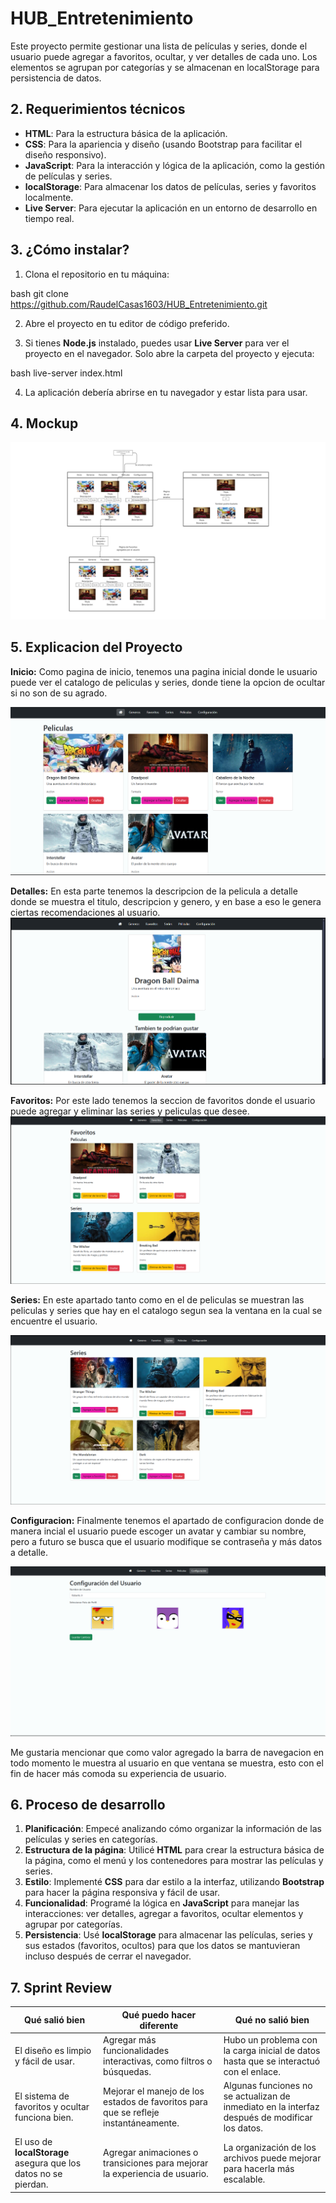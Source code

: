 # HUB_Entretenimiento

Este proyecto permite gestionar una lista de películas y series, donde el usuario puede agregar a favoritos, ocultar, y ver detalles de cada uno. Los elementos se agrupan por categorías y se almacenan en localStorage para persistencia de datos.

## 2. Requerimientos técnicos

- **HTML**: Para la estructura básica de la aplicación.
- **CSS**: Para la apariencia y diseño (usando Bootstrap para facilitar el diseño responsivo).
- **JavaScript**: Para la interacción y lógica de la aplicación, como la gestión de películas y series.
- **localStorage**: Para almacenar los datos de películas, series y favoritos localmente.
- **Live Server**: Para ejecutar la aplicación en un entorno de desarrollo en tiempo real.

## 3. ¿Cómo instalar?

1. Clona el repositorio en tu máquina:
    
bash
    git clone https://github.com/RaudelCasas1603/HUB_Entretenimiento.git


2. Abre el proyecto en tu editor de código preferido.

3. Si tienes **Node.js** instalado, puedes usar **Live Server** para ver el proyecto en el navegador. Solo abre la carpeta del proyecto y ejecuta:
    
bash
    live-server index.html



4. La aplicación debería abrirse en tu navegador y estar lista para usar.

## 4. Mockup 

![Mockup de la aplicación](/imagenes_repositorio/Mockup.png)

## 5. Explicacion del Proyecto

**Inicio:** 
Como pagina de inicio, tenemos una pagina inicial donde le usuario puede ver el catalogo de peliculas y series, donde tiene la opcion de ocultar si no son de su agrado.


![Captura](/imagenes_repositorio/captura1.png)

**Detalles:**
En esta parte tenemos la descripcion de la pelicula a detalle donde se muestra el titulo, descripcion y genero, y en base a eso le genera ciertas recomendaciones al usuario.
![Captura](/imagenes_repositorio/captura2.png)

**Favoritos:**
Por este lado tenemos la seccion de favoritos donde el usuario puede agregar y eliminar las series y peliculas que desee.
![Captura](/imagenes_repositorio/captura3.png)

**Series:**
En este apartado tanto como en el de peliculas se muestran las peliculas y series que hay en el catalogo segun sea la ventana en la cual se encuentre el usuario.

![Captura](/imagenes_repositorio/captura4.png)

**Configuracion:**
Finalmente tenemos el apartado de configuracion donde de manera incial el usuario puede escoger un avatar y cambiar su nombre, pero a futuro se busca que el usuario modifique se contraseña y más datos a detalle.

![Captura](/imagenes_repositorio/captura5.png)

Me gustaria mencionar que como valor agregado la barra de navegacion en todo momento le muestra al usuario en que ventana se muestra, esto con el fin de hacer más comoda su experiencia de usuario. 

## 6. Proceso de desarrollo

1. **Planificación**: Empecé analizando cómo organizar la información de las películas y series en categorías.
2. **Estructura de la página**: Utilicé **HTML** para crear la estructura básica de la página, como el menú y los contenedores para mostrar las películas y series.
3. **Estilo**: Implementé **CSS** para dar estilo a la interfaz, utilizando **Bootstrap** para hacer la página responsiva y fácil de usar.
4. **Funcionalidad**: Programé la lógica en **JavaScript** para manejar las interacciones: ver detalles, agregar a favoritos, ocultar elementos y agrupar por categorías.
5. **Persistencia**: Usé **localStorage** para almacenar las películas, series y sus estados (favoritos, ocultos) para que los datos se mantuvieran incluso después de cerrar el navegador.

## 7. Sprint Review

| Qué salió bien                               | Qué puedo hacer diferente                       | Qué no salió bien                |
|---------------------------------------------|------------------------------------------------|----------------------------------|
| El diseño es limpio y fácil de usar.        | Agregar más funcionalidades interactivas, como filtros o búsquedas. | Hubo un problema con la carga inicial de datos hasta que se interactuó con el enlace. |
| El sistema de favoritos y ocultar funciona bien. | Mejorar el manejo de los estados de favoritos para que se refleje instantáneamente. | Algunas funciones no se actualizan de inmediato en la interfaz después de modificar los datos. |
| El uso de **localStorage** asegura que los datos no se pierdan. | Agregar animaciones o transiciones para mejorar la experiencia de usuario. | La organización de los archivos puede mejorar para hacerla más escalable. |
